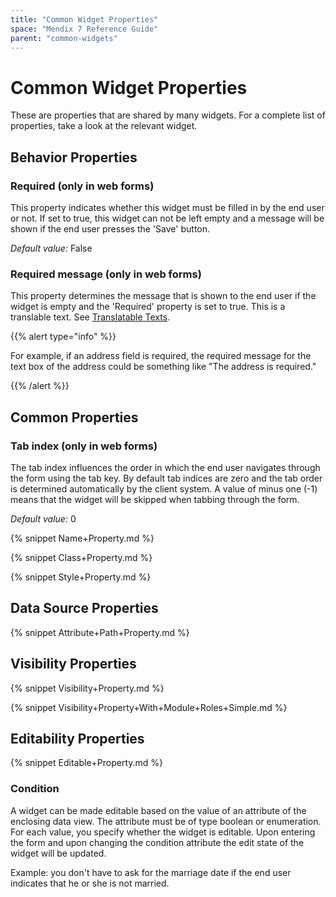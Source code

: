 ```yaml
---
title: "Common Widget Properties"
space: "Mendix 7 Reference Guide"
parent: "common-widgets"
---
```

# Common Widget Properties



These are properties that are shared by many widgets. For a complete list of properties, take a look at the relevant widget.

## Behavior Properties

### Required (only in web forms)

This property indicates whether this widget must be filled in by the end user or not. If set to true, this widget can not be left empty and a message will be shown if the end user presses the 'Save' button.

_Default value:_ False

### Required message (only in web forms)

This property determines the message that is shown to the end user if the widget is empty and the 'Required' property is set to true. This is a translable text. See [Translatable Texts](translatable-texts).

{{% alert type="info" %}}

For example, if an address field is required, the required message for the text box of the address could be something like "The address is required."

{{% /alert %}}

## Common Properties

### Tab index (only in web forms)

The tab index influences the order in which the end user navigates through the form using the tab key. By default tab indices are zero and the tab order is determined automatically by the client system. A value of minus one (-1) means that the widget will be skipped when tabbing through the form.

_Default value:_ 0

{% snippet Name+Property.md %}

{% snippet Class+Property.md %}

{% snippet Style+Property.md %}

## Data Source Properties

{% snippet Attribute+Path+Property.md %}

## Visibility Properties

{% snippet Visibility+Property.md %}

{% snippet Visibility+Property+With+Module+Roles+Simple.md %}

## Editability Properties

{% snippet Editable+Property.md %}

### Condition

A widget can be made editable based on the value of an attribute of the enclosing data view. The attribute must be of type boolean or enumeration. For each value, you specify whether the widget is editable. Upon entering the form and upon changing the condition attribute the edit state of the widget will be updated.

Example: you don't have to ask for the marriage date if the end user indicates that he or she is not married.
